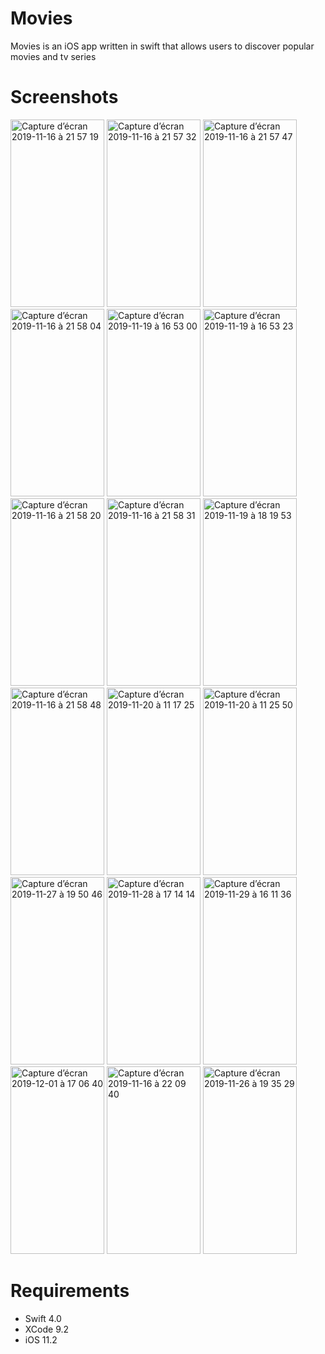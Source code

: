 # Movies
Movies is an iOS app written in swift that allows users to discover popular movies and tv series
# Screenshots
<img width="150" height="300" alt="Capture d’écran 2019-11-16 à 21 57 19" src="https://user-images.githubusercontent.com/39087448/68999136-8ff08580-08bc-11ea-8d7f-9360afe91271.png"> <img width="150" height="300" alt="Capture d’écran 2019-11-16 à 21 57 32" src="https://user-images.githubusercontent.com/39087448/68999146-a991cd00-08bc-11ea-81de-bbb00131724d.png"> <img width="150" height="300" alt="Capture d’écran 2019-11-16 à 21 57 47" src="https://user-images.githubusercontent.com/39087448/68999151-bca49d00-08bc-11ea-9c26-b308b38ce7f0.png"> <img width="150" height="300" alt="Capture d’écran 2019-11-16 à 21 58 04" src="https://user-images.githubusercontent.com/39087448/68999163-d514b780-08bc-11ea-9efc-780e24be2f96.png"> <img width="150" height="300" alt="Capture d’écran 2019-11-19 à 16 53 00" src="https://user-images.githubusercontent.com/39087448/69162674-55216400-0aed-11ea-8cbc-4c49761bd91c.png"> <img width="150" height="300" alt="Capture d’écran 2019-11-19 à 16 53 23" src="https://user-images.githubusercontent.com/39087448/69162800-7aae6d80-0aed-11ea-8fe4-48f5b71e17b8.png"> <img width="150" height="300" alt="Capture d’écran 2019-11-16 à 21 58 20" src="https://user-images.githubusercontent.com/39087448/68999171-ecec3b80-08bc-11ea-8bc7-fb66eb906278.png"> <img width="150" height="300" alt="Capture d’écran 2019-11-16 à 21 58 31" src="https://user-images.githubusercontent.com/39087448/68999174-fd9cb180-08bc-11ea-8ff0-20d8f0b08ce7.png"> <img width="150" height="300" alt="Capture d’écran 2019-11-19 à 18 19 53" src="https://user-images.githubusercontent.com/39087448/69169983-928bee80-0af9-11ea-85d7-49c992cad891.png"> <img width="150" height="300" alt="Capture d’écran 2019-11-16 à 21 58 48" src="https://user-images.githubusercontent.com/39087448/68999182-11481800-08bd-11ea-9df3-0799fba1b7fc.png"> <img width="150" height="300" alt="Capture d’écran 2019-11-20 à 11 17 25" src="https://user-images.githubusercontent.com/39087448/69230368-733ba280-0b87-11ea-8a4c-f3da6112d985.png"> <img width="150" height="300" alt="Capture d’écran 2019-11-20 à 11 25 50" src="https://user-images.githubusercontent.com/39087448/69231145-df6ad600-0b88-11ea-902e-edcc286c6792.png"> <img width="150" height="300" alt="Capture d’écran 2019-11-27 à 19 50 46" src="https://user-images.githubusercontent.com/39087448/69751526-93eb9580-114f-11ea-8463-d20754fe41d1.png"> <img width="150" height="300" alt="Capture d’écran 2019-11-28 à 17 14 14" src="https://user-images.githubusercontent.com/39087448/69821182-36188580-1203-11ea-8503-2b3c09023ad1.png"> <img width="150" height="300" alt="Capture d’écran 2019-11-29 à 16 11 36" src="https://user-images.githubusercontent.com/39087448/69877727-4728cb80-12c3-11ea-9228-412751a0203c.png"> <img width="150" height="300" alt="Capture d’écran 2019-12-01 à 17 06 40" src="https://user-images.githubusercontent.com/39087448/69916594-34e29500-145d-11ea-8e79-a9d66c0b155c.png"> <img width="150" height="300" alt="Capture d’écran 2019-11-16 à 22 09 40" src="https://user-images.githubusercontent.com/39087448/68999218-e8745280-08bd-11ea-8ef7-6e437c90e3d4.png"> <img width="150" height="300" alt="Capture d’écran 2019-11-26 à 19 35 29" src="https://user-images.githubusercontent.com/39087448/69662167-24f53a80-1084-11ea-8922-b1b05ad9480f.png">

# Requirements
* Swift 4.0
* XCode 9.2
* iOS 11.2
